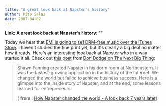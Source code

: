 ```yaml
---
title: "A great look back at Napster’s history"
author: Pito Salas
date: 2007-04-02
---
```


**Link: [A great look back at Napster’s history](None):** ""



Today we hear that [EMI is going to sell DRM-free music over the iTunes
Store](<http://www.bloomberg.com/apps/news?pid=20601087&sid=a4e12pnBnXzw&refer=home>).
I haven't studied the fine print yet, but it's clearly a big deal no matter
how it reads. Here's an interesting look back at Napster who in a way started
it all. Check out [this
post](<http://feeds.feedburner.com/~r/TheNextBigThing/~3/105439000/how_napster_cha.html>)
from [Don Dodge on The Next Big
Thing](<http://dondodge.typepad.com/the_next_big_thing/>):

> Shawn Fanning created Napster in his dorm room at Northeastern. It was the
> fastest-growing application in the history of the Internet. We changed the
> world but failed to achieve business success. Here is a glimpse into the
> inside story of Napster, and at the end, some lessons learned for
> entrepreneurs.
>
> ( **from** : [How Napster changed the world - A look back 7 years
> later](<http://feeds.feedburner.com/~r/TheNextBigThing/~3/105439000/how_napster_cha.html>))


